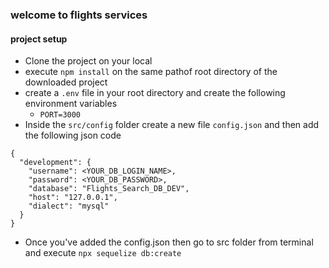 ### welcome to flights services

#### project setup
- Clone the project on your local
- execute `npm install` on the same pathof root directory of the downloaded project
- create a `.env` file in your root directory and create the following environment variables
    - `PORT=3000`
- Inside the  `src/config` folder create a new file `config.json` and then add the following json code
```
{
  "development": {
    "username": <YOUR_DB_LOGIN_NAME>,
    "password": <YOUR_DB_PASSWORD>,
    "database": "Flights_Search_DB_DEV",
    "host": "127.0.0.1",
    "dialect": "mysql"
  }
}
 ```
- Once you've added the config.json then go to src folder from terminal and execute `npx sequelize db:create`